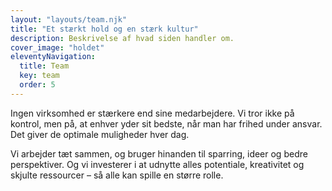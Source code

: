 ```yaml
---
layout: "layouts/team.njk"
title: "Et stærkt hold og en stærk kultur"
description: Beskrivelse af hvad siden handler om.
cover_image: "holdet"
eleventyNavigation:
  title: Team
  key: team
  order: 5
---
```


Ingen virksomhed er stærkere end sine medarbejdere. Vi tror ikke på kontrol, men på, at enhver yder sit bedste, når man har frihed under ansvar. Det giver de optimale muligheder hver dag.

Vi arbejder tæt sammen, og bruger hinanden til sparring, ideer og bedre perspektiver. Og vi investerer i at udnytte alles potentiale, kreativitet og skjulte ressourcer – så alle kan spille en større rolle.